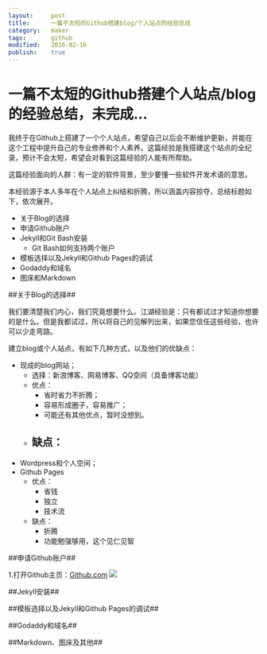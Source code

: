 ```yaml
---
layout:		post
title:		一篇不太短的Github搭建blog/个人站点的经验总结
category:	maker
tags:		github
modified:	2016-02-16
publish:	true
---
```


一篇不太短的Github搭建个人站点/blog的经验总结，未完成...
===================================================


我终于在Github上搭建了一个个人站点，希望自己以后会不断维护更新，并能在这个工程中提升自己的专业修养和个人素养。这篇经验是我搭建这个站点的全纪录，预计不会太短，希望会对看到这篇经验的人能有所帮助。

这篇经验面向的人群：有一定的软件背景，至少要懂一些软件开发术语的意思。

本经验源于本人多年在个人站点上纠结和折腾，所以涵盖内容掠夺，总结标题如下，依次展开。

- 关于Blog的选择
- 申请Github账户
- Jekyll和Git Bash安装
	- Git Bash如何支持两个账户
- 模板选择以及Jekyll和Github Pages的调试
- Godaddy和域名
- 图床和Markdown

##关于Blog的选择##

我们要清楚我们内心，我们究竟想要什么。江湖经验是：只有都试过才知道你想要的是什么。但是我都试过，所以将自己的见解列出来，如果您信任这些经验，也许可以少走弯路。

建立blog或个人站点，有如下几种方式，以及他们的优缺点：

- 现成的blog网站；
	- 选择：新浪博客、网易博客、QQ空间（具备博客功能）
	- 优点：
		- 省时省力不折腾；
		- 容易形成圈子，容易推广；
		- 可能还有其他优点，暂时没想到。
	- 缺点：
		- 
- Wordpress和个人空间；
- Github Pages
	- 优点：
		- 省钱
		- 独立
		- 技术流
	- 缺点：
		- 折腾
		- 功能勉强够用，这个见仁见智

##申请Github账户##

1.打开Github主页：[Github.com](www.github.ocm)
![](http://7xqx7c.com1.z0.glb.clouddn.com/GithubSignup-0.png)

##Jekyll安装##

##模板选择以及Jekyll和Github Pages的调试##

##Godaddy和域名##

##Markdown、图床及其他##

